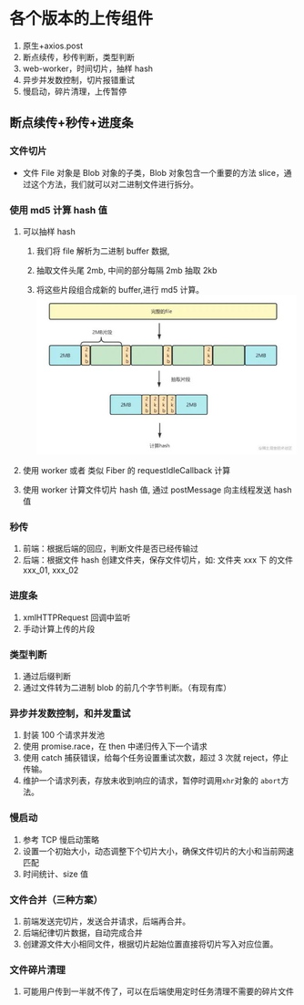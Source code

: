 # 各个版本的上传组件

1. 原生+axios.post
2. 断点续传，秒传判断，类型判断
3. web-worker，时间切片，抽样 hash
4. 异步并发数控制，切片报错重试
5. 慢启动，碎片清理，上传暂停

## 断点续传+秒传+进度条

### 文件切片

- 文件 File 对象是 Blob 对象的子类，Blob 对象包含一个重要的方法 slice，通过这个方法，我们就可以对二进制文件进行拆分。

### 使用 md5 计算 hash 值

1. 可以抽样 hash

   1. 我们将 file 解析为二进制 buffer 数据,

   2. 抽取文件头尾 2mb, 中间的部分每隔 2mb 抽取 2kb

   3. 将这些片段组合成新的 buffer,进行 md5 计算。
      ![Alt text](assets/%E6%8A%BD%E6%A0%B7hash.jpg)

2. 使用 worker 或者 类似 Fiber 的 requestIdleCallback 计算

3. 使用 worker 计算文件切片 hash 值, 通过 postMessage 向主线程发送 hash 值

### 秒传

1. 前端：根据后端的回应，判断文件是否已经传输过
2. 后端：根据文件 hash 创建文件夹，保存文件切片，如: 文件夹 xxx 下 的文件 xxx_01, xxx_02

### 进度条

1. xmlHTTPRequest 回调中监听
2. 手动计算上传的片段

### 类型判断

1. 通过后缀判断
2. 通过文件转为二进制 blob 的前几个字节判断。（有现有库）

### 异步并发数控制，和并发重试

1. 封装 100 个请求并发池
2. 使用 promise.race，在 then 中递归传入下一个请求
3. 使用 catch 捕获错误，给每个任务设置重试次数，超过 3 次就 reject，停止传输。
4. 维护一个请求列表，存放未收到响应的请求，暂停时调用`xhr`对象的 `abort`方法。

### 慢启动

1. 参考 TCP 慢启动策略
2. 设置一个初始大小，动态调整下个切片大小，确保文件切片的大小和当前网速匹配
3. 时间统计、size 值

### 文件合并（三种方案）

1.  前端发送完切片，发送合并请求，后端再合并。
2.  后端纪律切片数据，自动完成合并
3.  创建源文件大小相同文件，根据切片起始位置直接将切片写入对应位置。

### 文件碎片清理

1. 可能用户传到一半就不传了，可以在后端使用定时任务清理不需要的碎片文件

